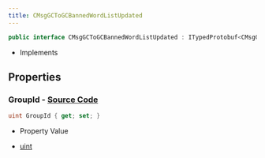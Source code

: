 ```yaml
---
title: CMsgGCToGCBannedWordListUpdated
---
```


```csharp
public interface CMsgGCToGCBannedWordListUpdated : ITypedProtobuf<CMsgGCToGCBannedWordListUpdated>, INativeHandle
```

- Implements

## Properties

### **GroupId** - [Source Code](https://github.com/swiftly-solution/swiftlys2/blob/main/managed/src/SwiftlyS2.Generated/Protobufs/Interfaces/CMsgGCToGCBannedWordListUpdated.cs#L13)

```csharp
uint GroupId { get; set; }
```

- Property Value

- [uint](https://learn.microsoft.com/dotnet/api/system.uint32)

